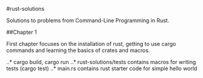 #rust-solutions

Solutions to problems from Command-Line Programming in Rust.

##Chapter 1

First chapter focuses on the installation of rust, getting to use cargo
commands and learning the basics of crates and macros.

..* cargo build, cargo run
..* rust-solutions/tests contains macros for writing tests (cargo test)
..* main.rs contains rust starter code for simple hello world
